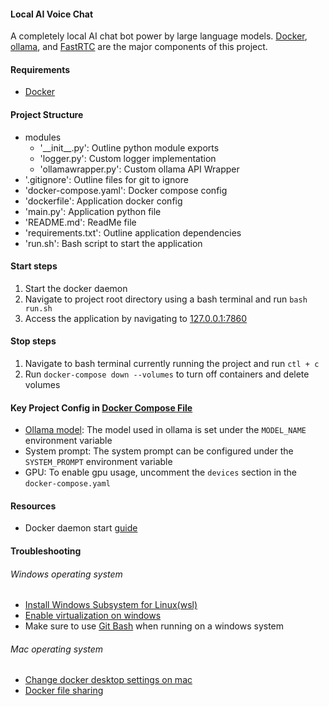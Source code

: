 #### Local AI Voice Chat
A completely local AI chat bot power by large language models. [Docker](https://www.docker.com/), [ollama](https://ollama.com/), and [FastRTC](https://fastrtc.org/) are the major components of this project. 

#### Requirements
- [Docker](https://www.docker.com/products/docker-desktop/)

#### Project Structure
- modules
    - '__init\__.py': Outline python module exports
    - 'logger.py': Custom logger implementation
    - 'ollamawrapper.py': Custom ollama API Wrapper
- '.gitignore': Outline files for git to ignore
- 'docker-compose.yaml': Docker compose config
- 'dockerfile': Application docker config
- 'main.py': Application python file
- 'README.md': ReadMe file
- 'requirements.txt': Outline application dependencies
- 'run.sh': Bash script to start the application

#### Start steps
1. Start the docker daemon 
2. Navigate to project root directory using a bash terminal and run ```bash run.sh```
3. Access the application by navigating to [127.0.0.1:7860](http://127.0.0.1:7860)

#### Stop steps
1. Navigate to bash terminal currently running the project and run ```ctl + c```
2. Run ```docker-compose down --volumes``` to turn off containers and delete volumes

#### Key Project Config in [Docker Compose File](./docker-compose.yaml)
- [Ollama model](https://ollama.com/search): The model used in ollama is set under the ```MODEL_NAME``` environment variable
- System prompt: The system prompt can be configured under the ```SYSTEM_PROMPT``` environment variable
- GPU: To enable gpu usage, uncomment the ```devices``` section in the ```docker-compose.yaml```

#### Resources
- Docker daemon start [guide](https://docs.docker.com/config/daemon/start/)

#### Troubleshooting
###### Windows operating system
- [Install Windows Subsystem for Linux(wsl)](https://learn.microsoft.com/en-us/windows/wsl/install)
- [Enable virtualization on windows](https://learn.microsoft.com/en-us/windows/wsl/troubleshooting#error-0x80370102-the-virtual-machine-could-not-be-started-because-a-required-feature-is-not-installed)
- Make sure to use [Git Bash](https://git-scm.com/downloads) when running on a windows system

###### Mac operating system
- [Change docker desktop settings on mac](https://docs.docker.com/desktop/settings/mac/#namespaces)
- [Docker file sharing](https://docs.docker.com/desktop/settings/mac/?uuid=51156F3F-7CDF-494C-B5D6-B96B2060A073#file-sharing)
